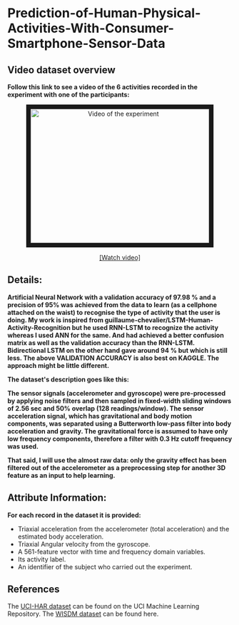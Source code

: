 # Prediction-of-Human-Physical-Activities-With-Consumer-Smartphone-Sensor-Data


## Video dataset overview

**Follow this link to see a video of the 6 activities recorded in the experiment with one of the participants:**

<p align="center">
  <a href="http://www.youtube.com/watch?feature=player_embedded&v=XOEN9W05_4A
" target="_blank"><img src="http://img.youtube.com/vi/XOEN9W05_4A/0.jpg" 
alt="Video of the experiment" width="400" height="300" border="10" /></a>
  <a href="https://youtu.be/XOEN9W05_4A"><center>[Watch video]</center></a>
</p>
 
## Details:

**Artificial Neural Network with a validation accuracy of 97.98 % and a precision of 95% was achieved from the data to learn (as a cellphone attached on the waist) to recognise the type of activity that the user is doing. My work is inspired from guillaume-chevalier/LSTM-Human-Activity-Recognition but he used RNN-LSTM to recognize the activity whereas I used ANN for the same. And had achieved a better confusion matrix as well as the validation accuracy than the RNN-LSTM. Bidirectional LSTM on the other hand gave around 94 % but which is still less. The above VALIDATION ACCURACY is also best on KAGGLE.
The approach might be little different.**

**The dataset's description goes like this:**

**The sensor signals (accelerometer and gyroscope) were pre-processed by applying noise filters and then sampled in fixed-width sliding windows of 2.56 sec and 50% overlap (128 readings/window). The sensor acceleration signal, which has gravitational and body motion components, was separated using a Butterworth low-pass filter into body acceleration and gravity. The gravitational force is assumed to have only low frequency components, therefore a filter with 0.3 Hz cutoff frequency was used.** 

**That said, I will use the almost raw data: only the gravity effect has been filtered out of the accelerometer  as a preprocessing step for another 3D feature as an input to help learning.** 



## Attribute Information:

**For each record in the dataset it is provided:**
- Triaxial acceleration from the accelerometer (total acceleration) and the estimated body acceleration.
- Triaxial Angular velocity from the gyroscope.
- A 561-feature vector with time and frequency domain variables.
- Its activity label.
- An identifier of the subject who carried out the experiment.

## References

The [UCI-HAR dataset](https://archive.ics.uci.edu/ml/datasets/human+activity+recognition+using+smartphones) can be found on the UCI Machine Learning Repository. 
The [WISDM dataset](https://www.cis.fordham.edu/wisdm/dataset.php) can be found here. 
